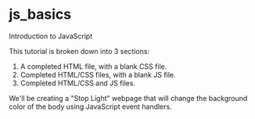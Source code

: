 # js_basics
Introduction to JavaScript

This tutorial is broken down into 3 sections:

1. A completed HTML file, with a blank CSS file.
2. Completed HTML/CSS files, with a blank JS file.
3. Completed HTML/CSS and JS files.

We'll be creating a "Stop Light" webpage that will change the background color of the body using JavaScript event handlers.
